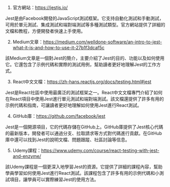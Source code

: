 

1. 官方網站：https://jestjs.io/

Jest是由Facebook開發的JavaScript測試框架。它支持自動化測試和手動測試，可用於單元測試、集成測試和端對端測試等多種測試類型。官方網站提供了詳細的文檔和教程，方便開發者快速上手使用。

2. Medium文章：https://medium.com/welldone-software/an-intro-to-jest-what-it-is-and-how-to-use-it-27b1f3dcaf5c

該Medium文章是一個對Jest的簡介，主要介紹了Jest的目的、功能以及如何使用它。它還包含了示例代碼和實際的測試用例，幫助讀者更好地理解Jest的工作方式。

3. React中文文檔：https://zh-hans.reactjs.org/docs/testing.html#jest

Jest是React社區中使用最廣泛的測試框架之一。React中文文檔專門介紹了如何在React項目中使用Jest進行單元測試和端對端測試。該文檔還提供了許多有用的示例代碼和指南，可讓讀者更好地理解如何使用Jest進行React測試。

4. GitHub庫：https://github.com/facebook/jest

Jest是一個開源項目，它的代碼存儲在GitHub上。GitHub庫提供了Jest核心代碼的最新版本，開發者可以通過分支、拉取請求等方式對代碼進行貢獻。在GitHub庫中還可以找到Jest的說明文檔、問題跟蹤、社區討論等信息。

5. Udemy課程：https://www.udemy.com/course/react-testing-with-jest-and-enzyme/

該Udemy課程是一個更深入地學習Jest的資源。它提供了詳細的課程內容，幫助學員學習如何使用Jest進行React測試。該課程包含了許多有用的示例代碼和小測試項目，讓學員可以實際練習Jest的使用方法。
